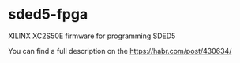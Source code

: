 # sded5-fpga
XILINX XC2S50E firmware for programming SDED5

You can find a full description on the https://habr.com/post/430634/
